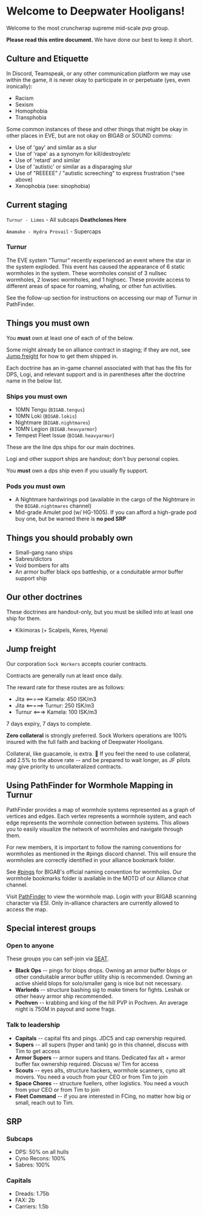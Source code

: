 # Welcome to Deepwater Hooligans!

Welcome to the most crunchwrap supreme mid-scale pvp group.

**Please read this entire document.**  We have done our best to keep it short.

## Culture and Etiquette
In Discord, Teamspeak, or any other communication platform we may use within the game, it is never okay to participate in or perpetuate (yes, even ironically):
* Racism
* Sexism
* Homophobia
* Transphobia

Some common instances of these and other things that might be okay in other places in EVE, but are not okay on BIGAB or SOUND comms:
* Use of 'gay' and similar as a slur 
* Use of 'rape' as a synonym for kill/destroy/etc
* Use of 'retard' and similar
* Use of 'autistic' or similar as a disparaging slur
* Use of "REEEEE" / "autistic screeching" to express frustration (^see above)
* Xenophobia (see: sinophobia)

## Current staging

`Turnur - Limes` - All subcaps **Deathclones Here**

`Amamake - Hydra Provail` - Supercaps

### Turnur

The EVE system "Turnur" recently experienced an event where the star in the system exploded. This event has caused the appearance of 6 static wormholes in the system. These wormholes consist of 3 nullsec wormholes, 2 lowsec wormholes, and 1 highsec. These provide access to different areas of space for roaming, whaling, or other fun activities.

See the follow-up section for instructions on accessing our map of Turnur in PathFinder.  

## Things you must own

You **must** own at least one of each of of the below.

Some might already be on alliance contract in staging; if they are not, see [Jump freight](#jump-freight) for how to get them shipped in.

Each doctrine has an in-game channel associated with that has the fits for DPS, Logi, and relevant support and is in parentheses after the doctrine name in the below list.

### Ships you must own
* 10MN Tengu (`BIGAB.tengus`)
* 10MN Loki (`BIGAB.lokis`)
* Nightmare (`BIGAB.nightmares`)
* 10MN Legion (`BIGAB.heavyarmor`)
* Tempest Fleet Issue (`BIGAB.heavyarmor`)

These are the line dps ships for our main doctrines.

Logi and other support ships are handout; don't buy personal copies.

You **must** own a dps ship even if you usually fly support.

### Pods you must own
* A Nightmare hardwirings pod (available in the cargo of the Nightmare in the `BIGAB.nightmares` channel)
* Mid-grade Amulet pod (w/ HG-1005). If you can afford a high-grade pod buy one, but be warned there is **no pod SRP**

## Things you should probably own

* Small-gang nano ships
* Sabres/dictors
* Void bombers for alts
* An armor buffer black ops battleship, or a conduitable armor buffer support ship

## Our other doctrines

These doctrines are handout-only, but you must be skilled into at least one ship for them.

* Kikimoras (+ Scalpels, Keres, Hyena)

## Jump freight
Our corporation `Sock Workers` accepts courier contracts.

Contracts are generally run at least once daily.

The reward rate for these routes are as follows:
* Jita <=====> Kamela: 450 ISK/m3
* Jita <=====> Turnur: 250 ISK/m3
* Turnur <===> Kamela: 100 ISK/m3

7 days expiry, 7 days to complete.

**Zero collateral** is strongly preferred.  Sock Workers operations are 100% insured with the full faith and backing of Deepwater Hooligans.

Collateral, like guacamole, is extra.
🥑 If you feel the need to use collateral, add 2.5% to the above rate -- and be prepared to wait longer, as JF pilots may give priority to uncollateralized contracts.

## Using PathFinder for Wormhole Mapping in Turnur

PathFinder provides a map of wormhole systems represented as a graph of vertices and edges. Each vertex represents a wormhole system, and each edge represents the wormhole connection between systems. This allows you to easily visualize the network of wormholes and navigate through them.

For new members, it is important to follow the naming conventions for wormholes as mentioned in the #pings discord channel. This will ensure the wormholes are correctly identified in your alliance bookmark folder.

See [#pings](https://discord.com/channels/758877276472999936/759154715174502460/1065821031945736202) for BIGAB's official naming convention for wormholes. Our wormhole bookmarks folder is available in the MOTD of our Alliance chat channel.

Visit [PathFinder](https://pf.deepwaterhooligans.com/map) to view the wormhole map. Login with your BIGAB scanning character via ESI. Only in-alliance characters are currently allowed to access the map. 

## Special interest groups
### Open to anyone
These groups you can self-join via [SEAT](https://deepwaterhooligans.com/).
* **Black Ops** -- pings for blops drops.  Owning an armor buffer blops or other conduitable armor buffer utility ship is recommended.  Owning an active shield blops for solo/smaller gang is nice but not necessary.
* **Warlords** -- structure bashing sig to make timers for fights.  Leshak or other heavy armor ship recommended.
* **Pochven** -- krabbing and king of the hill PVP in Pochven.  An average night is 750M in payout and some frags.
### Talk to leadership
* **Capitals** -- capital fits and pings.  JDC5 and cap ownership required.
* **Supers** -- all supers (hyper and tank) go in this channel, discuss with Tim to get access
* **Armor Supers** -- armor supers and titans.  Dedicated fax alt + armor buffer fax ownership required.  Discuss w/ Tim for access
* **Scouts** -- eyes alts, structure hackers, wormhole scanners, cyno alt movers.  You need a vouch from your CEO or from Tim to join
* **Space Chores** -- structure fuellers, other logistics.  You need a vouch from your CEO or from Tim to join
* **Fleet Command** -- if you are interested in FCing, no matter how big or small, reach out to Tim.

## SRP

### Subcaps
* DPS: 50% on all hulls
* Cyno Recons: 100%
* Sabres: 100%

### Capitals
* Dreads: 1.75b
* FAX: 2b
* Carriers: 1.5b
